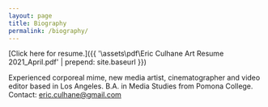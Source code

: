 ```yaml
---
layout: page
title: Biography
permalink: /biography/
---
```


[Click here for resume.]({{ '\assets\pdf\Eric Culhane Art Resume 2021_April.pdf' | prepend: site.baseurl }})

Experienced corporeal mime, new media artist, cinematographer and video editor based in Los Angeles.
B.A. in Media Studies from Pomona College.
Contact: eric.culhane@gmail.com
